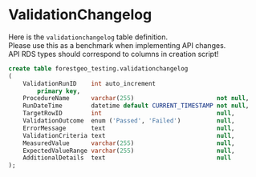 # ValidationChangelog

Here is the `validationchangelog` table definition. <br /> 
Please use this as a benchmark when implementing API changes. <br /> 
API RDS types should correspond to columns in creation script!

```SQL
create table forestgeo_testing.validationchangelog
(
    ValidationRunID    int auto_increment
        primary key,
    ProcedureName      varchar(255)                       not null,
    RunDateTime        datetime default CURRENT_TIMESTAMP not null,
    TargetRowID        int                                null,
    ValidationOutcome  enum ('Passed', 'Failed')          null,
    ErrorMessage       text                               null,
    ValidationCriteria text                               null,
    MeasuredValue      varchar(255)                       null,
    ExpectedValueRange varchar(255)                       null,
    AdditionalDetails  text                               null
);
```